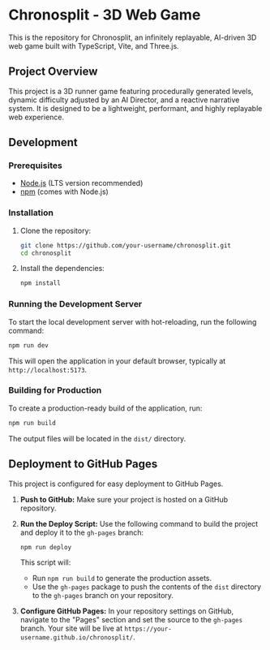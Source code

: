 # Chronosplit - 3D Web Game

This is the repository for Chronosplit, an infinitely replayable, AI-driven 3D web game built with TypeScript, Vite, and Three.js.

## Project Overview

This project is a 3D runner game featuring procedurally generated levels, dynamic difficulty adjusted by an AI Director, and a reactive narrative system. It is designed to be a lightweight, performant, and highly replayable web experience.

## Development

### Prerequisites

- [Node.js](https://nodejs.org/) (LTS version recommended)
- [npm](https://www.npmjs.com/) (comes with Node.js)

### Installation

1.  Clone the repository:
    ```bash
    git clone https://github.com/your-username/chronosplit.git
    cd chronosplit
    ```

2.  Install the dependencies:
    ```bash
    npm install
    ```

### Running the Development Server

To start the local development server with hot-reloading, run the following command:

```bash
npm run dev
```

This will open the application in your default browser, typically at `http://localhost:5173`.

### Building for Production

To create a production-ready build of the application, run:

```bash
npm run build
```

The output files will be located in the `dist/` directory.

## Deployment to GitHub Pages

This project is configured for easy deployment to GitHub Pages.

1.  **Push to GitHub:** Make sure your project is hosted on a GitHub repository.

2.  **Run the Deploy Script:** Use the following command to build the project and deploy it to the `gh-pages` branch:
    ```bash
    npm run deploy
    ```

    This script will:
    - Run `npm run build` to generate the production assets.
    - Use the `gh-pages` package to push the contents of the `dist` directory to the `gh-pages` branch on your repository.

3.  **Configure GitHub Pages:** In your repository settings on GitHub, navigate to the "Pages" section and set the source to the `gh-pages` branch. Your site will be live at `https://your-username.github.io/chronosplit/`.
